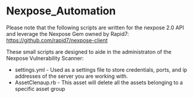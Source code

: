 # Nexpose_Automation

Please note that the following scripts are written for the nexpose 2.0 API and leverage the Nexpose Gem owned by Rapid7: https://github.com/rapid7/nexpose-client


These small scripts are designed to aide in the administraton of the Nexpose Vulnerability Scanner:

* settings.yml - Used as a settings file to store credentials, ports, and ip addresses of the server you are working with. 
* AssetClenaup.rb - This asset will delete all the assets belonging to a specific asset group

